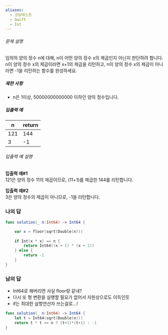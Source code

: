 ```yaml
---
aliases:
  - 코딩테스트
  - Swift
  - Int
---
```

###### 문제 설명
임의의 양의 정수 n에 대해, n이 어떤 양의 정수 x의 제곱인지 아닌지 판단하려 합니다.  
n이 양의 정수 x의 제곱이라면 x+1의 제곱을 리턴하고, n이 양의 정수 x의 제곱이 아니라면 -1을 리턴하는 함수를 완성하세요.
##### 제한 사항
- n은 1이상, 50000000000000 이하인 양의 정수입니다.
##### 입출력 예
|n|return|
|---|---|
|121|144|
|3|-1|
###### 입출력 예 설명
**입출력 예#1**  
121은 양의 정수 11의 제곱이므로, (11+1)를 제곱한 144를 리턴합니다.

**입출력 예#2**  
3은 양의 정수의 제곱이 아니므로, -1을 리턴합니다.


### 나의 답
``` swift
func solution(_ n:Int64) -> Int64 {

    var x = floor(sqrt(Double(n)))
    
    if Int(x * x) == n {
        return Int64((x + 1) * (x + 1))
    } else {
        return -1
    }
}
```

### 남의 답
- Int64로 해버리면 사실 floor랑 같네?
- 다시 또 형 변환을 실행할 필요가 없어서 자원상으로도 이득인듯
- if는 최대한 삼항연산자 쓰는걸로...!
``` swift
func solution(_ n:Int64) -> Int64 {
    let t = Int64(sqrt(Double(n)))
    return t * t == n ? (t+1)*(t+1) : -1
}
```